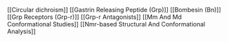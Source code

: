 [[Circular dichroism]]
[[Gastrin Releasing Peptide (Grp)]]
[[Bombesin (Bn)]]
[[Grp Receptors (Grp-r)]]
[[Grp-r Antagonists]]
[[Mm And Md Conformational Studies]]
[[Nmr-based Structural And Conformational Analysis]]
